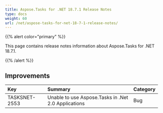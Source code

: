 ```yaml
---
title: Aspose.Tasks for .NET 18.7.1 Release Notes
type: docs
weight: 60
url: /net/aspose-tasks-for-net-18-7-1-release-notes/
---
```


{{% alert color="primary" %}} 

This page contains release notes information about Aspose.Tasks for .NET 18.7.1.

{{% /alert %}} 
## **Improvements**

|**Key**|**Summary**|**Category**|
| :- | :- | :- |
|TASKSNET-2553|Unable to use Aspose.Tasks in .Net 2.0 Applications|Bug|

